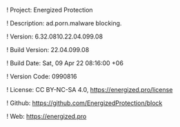 ! Project: Energized Protection

! Description: ad.porn.malware blocking.

! Version: 6.32.0810.22.04.099.08

! Build Version: 22.04.099.08

! Build Date: Sat, 09 Apr 22 08:16:00 +06

! Version Code: 0990816

! License: CC BY-NC-SA 4.0, https://energized.pro/license

! Github: https://github.com/EnergizedProtection/block

! Web: https://energized.pro
